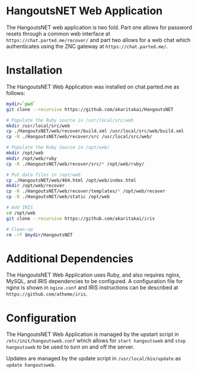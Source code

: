 HangoutsNET Web Application
===========================

The HangoutsNET web application is two fold. Part one allows for password resets through a common web interface at `https://chat.parted.me/recover/` and part two allows for a web chat which authenticates using the ZNC gateway at `https://chat.parted.me/`.

Installation
============

The HangoutsNET Web Application was installed on chat.parted.me as follows:

```sh
mydir=`pwd`
git clone --recursive https://github.com/akaritakai/HangoutsNET

# Populate the Ruby source in /usr/local/src/web
mkdir /usr/local/src/web
cp ./HangoutsNET/web/recover/build.xml /usr/local/src/web/build.xml
cp -R ./HangoutsNET/web/recover/src /usr/local/src/web/

# Populate the Ruby Source in /opt/web/
mkdir /opt/web
mkdir /opt/web/ruby
cp -R ./HangoutsNET/web/recover/src/* /opt/web/ruby/

# Put data files in /opt/web
cp ./HangoutsNET/web/404.html /opt/web/index.html
mkdir /opt/web/recover
cp -R ./HangoutsNET/web/recover/templates/* /opt/web/recover
cp -R ./HangoutsNET/web/static /opt/web

# Add IRIS
cd /opt/web 
git clone --recursive https://github.com/akaritakai/iris

# Clean-up
rm -rf $mydir/HangoutsNET
```

Additional Dependencies
=======================
The HangoutsNET Web Application uses Ruby, and also requires nginx, MySQL, and IRIS dependencies to be configured. A configuration file for nginx is shown in `nginx.conf` and IRIS instructions can be described at `https://github.com/atheme/iris`.

Configuration
=============
The HangoutsNET Web Application is managed by the upstart script in `/etc/init/hangoutsweb.conf` which allows for `start hangoutsweb` and `stop hangoutsweb` to be used to turn on and off the server.

Updates are managed by the update script in `/usr/local/bin/update` as `update hangoutsweb`.
